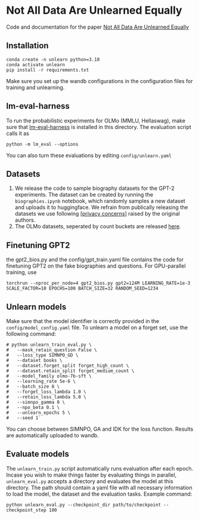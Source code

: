 # Not All Data Are Unlearned Equally

Code and documentation for the paper [Not All Data Are Unlearned Equally](https://arxiv.org/pdf/2504.05058)

## Installation

```
conda create -n unlearn python=3.10
conda activate unlearn
pip install -r requirements.txt
```
Make sure you set up the wandb configurations in the configuration files for training and unlearning. 


## lm-eval-harness
To run the probabilistic experiments for OLMo (MMLU, Hellaswag), make sure that [lm-eval-harness](https://github.com/EleutherAI/lm-evaluation-harness) is installed in this directory. The evaluation script calls it as 
```
python -m lm_eval --options
```
You can also turn these evaluations by editing ```config/unlearn.yaml```


## Datasets

1. We release the code to sample biography datasets for the GPT-2 experiments. The dataset can be created by running the `biographies.ipynb` notebook, which randomly samples a new dataset and uploads it to huggingface. We refrain from publically releasing the datasets we use following [[privacy concerns]](https://physics.allen-zhu.com/faq#h.302roqlyumwu) raised by the original authors. 
2. The OLMo datasets, seperated by count buckets are released [here](https://huggingface.co/collections/McGill-NLP/unequal-unlearning-67ff85082467b37f6f2bb20e).


## Finetuning GPT2

the gpt2_bios.py and the config/gpt_train.yaml file contains the code for finetuning GPT2 on the fake biographies and questions. For GPU-parallel training, use

```
torchrun --nproc_per_node=4 gpt2_bios.py gpt2=124M LEARNING_RATE=1e-3 SCALE_FACTOR=10 EPOCHS=100 BATCH_SIZE=32 RANDOM_SEED=1234
```



## Unlearn models
Make sure that the model identifier is correctly provided in the `config/model_config.yaml` file. To unlearn a model on a forget set, use the following command:
```
# python unlearn_train_eval.py \
#   --mask_retain_question False \
#   --loss_type SIMNPO_GD \
#   --dataset books \
#   --dataset.forget_split forget_high_count \
#   --dataset.retain_split forget_medium_count \
#   --model_family olmo-7b-sft \
#   --learning_rate 5e-6 \
#   --batch_size 8 \
#   --forget_loss_lambda 1.0 \
#   --retain_loss_lambda 5.0 \
#   --simnpo_gamma 0 \
#   --npo_beta 0.1 \
#   --unlearn_epochs 5 \
#   --seed 1`
```

You can choose between SIMNPO, GA and IDK for the loss function. Results are automatically uploaded to wandb.

## Evaluate models

The `unlearn_train.py` script automatically runs evaluation after each epoch. Incase you wish to make things faster by evaluating things in parallel, `unlearn_eval.py` accepts a directory and evaluates the model at this directory. The path should contain a yaml file with all necessary information to load the model, the dataset and the evaluation tasks.
Example command:
```
python unlearn_eval.py --checkpoint_dir path/to/checkpoint --checkpoint_step 100
```


